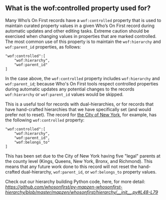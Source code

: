 ## What is the wof:controlled property used for?

Many Who’s On First records have a `wof:controlled` property that is used to maintain curated property values in a given Who’s On First record during automatic updates and other editing tasks. Extreme caution should be exercised when changing values in properties that are marked controlled. The most common use of this property is to maintain the `wof:hierarchy` and `wof:parent_id` properties, as follows:

```
"wof:controlled":[
    "wof:hierarchy",
    "wof:parent_id"
]
```

In the case above, the `wof:controlled` property includes `wof:hierarchy` and `wof:parent_id`; because Who's On First tools respect controlled properties during automatic updates any potential changes to the records `wof:hierarchy` or `wof:parent_id` values would be skipped.

This is a useful tool for records with dual-hierarchies, or for records that have hand-crafted hierarchies that we have specifically set (and would prefer not to reset). The record for [the City of New York](https://spelunker.whosonfirst.org/id/85977539/), for example, has the following `wof:controlled` property:

```
"wof:controlled":[
    "wof:hierarchy",
    "wof:parent_id",
    "wof:belongs_to"
]
```

This has been set due to the City of New York having five "legal" parents at the county level (Kings, Queens, New York, Bronx, and Richmond). This means that any future work done to this record will not reset the hand-crafted dual-hierarchy, `wof:parent_id`, or `wof:belongs_to` property values.

Check out our hierarchy building Python code, here, for more detail: _https://github.com/whosonfirst/py-mapzen-whosonfirst-hierarchy/blob/master/mapzen/whosonfirst/hierarchy/__init__.py#L48-L79_


